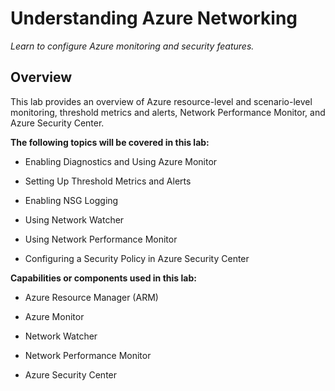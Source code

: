 # Understanding Azure Networking

_Learn to configure Azure monitoring and security features._

## Overview
This lab provides an overview of Azure resource-level and scenario-level monitoring, threshold metrics and alerts, Network Performance Monitor, and Azure Security Center. 

**The following topics will be covered in this lab:**

- Enabling Diagnostics and Using Azure Monitor

- Setting Up Threshold Metrics and Alerts

- Enabling NSG Logging

- Using Network Watcher

- Using Network Performance Monitor

- Configuring a Security Policy in Azure Security Center

**Capabilities or components used in this lab:**

- Azure Resource Manager (ARM)

- Azure Monitor

- Network Watcher

- Network Performance Monitor

- Azure Security Center